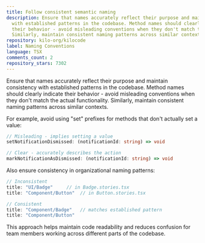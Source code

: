 ```yaml
---
title: Follow consistent semantic naming
description: Ensure that names accurately reflect their purpose and maintain consistency
  with established patterns in the codebase. Method names should clearly indicate
  their behavior - avoid misleading conventions when they don't match the actual functionality.
  Similarly, maintain consistent naming patterns across similar contexts.
repository: kilo-org/kilocode
label: Naming Conventions
language: TSX
comments_count: 2
repository_stars: 7302
---
```


Ensure that names accurately reflect their purpose and maintain consistency with established patterns in the codebase. Method names should clearly indicate their behavior - avoid misleading conventions when they don't match the actual functionality. Similarly, maintain consistent naming patterns across similar contexts.

For example, avoid using "set" prefixes for methods that don't actually set a value:
```typescript
// Misleading - implies setting a value
setNotificationDismissed: (notificationId: string) => void

// Clear - accurately describes the action
markNotificationAsDismissed: (notificationId: string) => void
```

Also ensure consistency in organizational naming patterns:
```typescript
// Inconsistent
title: "UI/Badge"     // in Badge.stories.tsx
title: "Component/Button"  // in Button.stories.tsx

// Consistent
title: "Component/Badge"   // matches established pattern
title: "Component/Button"
```

This approach helps maintain code readability and reduces confusion for team members working across different parts of the codebase.